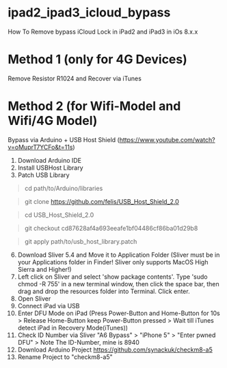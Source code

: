 # ipad2_ipad3_icloud_bypass
How To Remove bypass iCloud Lock in iPad2 and iPad3 in iOs 8.x.x

# Method 1 (only for 4G Devices)
Remove Resistor R1024 and Recover via iTunes


# Method 2 (for Wifi-Model and Wifi/4G Model)
Bypass via Arduino + USB Host Shield (https://www.youtube.com/watch?v=oMuprT7YCFo&t=11s)

1) Download Arduino IDE
2) Install USBHost Library
3) Patch USB Library
> cd path/to/Arduino/libraries

> git clone https://github.com/felis/USB_Host_Shield_2.0

> cd USB_Host_Shield_2.0

> git checkout cd87628af4a693eeafe1bf04486cf86ba01d29b8

> git apply path/to/usb_host_library.patch
6) Download Sliver 5.4 and Move it to Application Folder (Sliver must be in your Applications folder in Finder! Sliver only supports MacOS High Sierra and Higher!)
7) Left click on Sliver and select 'show package contents'. Type 'sudo chmod -R 755' in a new terminal window, then click the space bar, then drag and drop the resources folder into Terminal. Click enter.
8) Open Sliver
9) Connect iPad via USB
10) Enter DFU Mode on iPad (Press Power-Button and Home-Button for 10s > Release Home-Button keep Power-Button pressed > Wait till iTunes detect iPad in Recovery Mode(iTunes))
11) Check ID Number via Sliver "A6 Bypass" > "iPhone 5" > "Enter pwned DFU" > Note The ID-Number, mine is 8940
12) Download Arduino Project https://github.com/synackuk/checkm8-a5
13) Rename Project to "checkm8-a5"


